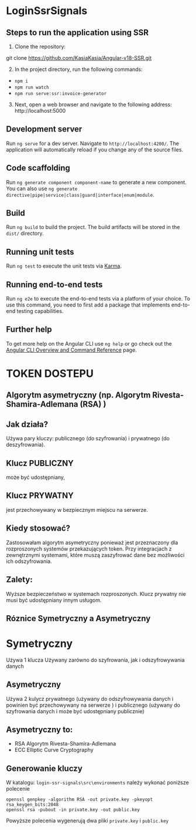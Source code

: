 # LoginSsrSignals


## Steps to run the application using SSR

1. Clone the repository:

git clone https://github.com/KasiaKasia/Angular-v18-SSR.git

2. In the project directory, run the following commands:

- `npm i`
- `npm run watch`
- `npm run serve:ssr:invoice-generator`

3. Next, open a web browser and navigate to the following address: http://localhost:5000



## Development server

Run `ng serve` for a dev server. Navigate to `http://localhost:4200/`. The application will automatically reload if you change any of the source files.

## Code scaffolding

Run `ng generate component component-name` to generate a new component. You can also use `ng generate directive|pipe|service|class|guard|interface|enum|module`.

## Build

Run `ng build` to build the project. The build artifacts will be stored in the `dist/` directory.

## Running unit tests

Run `ng test` to execute the unit tests via [Karma](https://karma-runner.github.io).

## Running end-to-end tests

Run `ng e2e` to execute the end-to-end tests via a platform of your choice. To use this command, you need to first add a package that implements end-to-end testing capabilities.

## Further help

To get more help on the Angular CLI use `ng help` or go check out the [Angular CLI Overview and Command Reference](https://angular.io/cli) page.

# TOKEN DOSTEPU 
## Algorytm asymetryczny (np. Algorytm Rivesta-Shamira-Adlemana (RSA) )

## Jak działa?
Używa pary kluczy: publicznego (do szyfrowania) i prywatnego (do deszyfrowania).

## Klucz PUBLICZNY 
może być udostępniany, 

## Klucz PRYWATNY  
jest przechowywany w bezpiecznym miejscu na serwerze.

## Kiedy stosować?
Zastosowałam algorytm asymetryczny ponieważ jest przeznaczony dla rozproszonych systemów przekazujących token.
Przy integracjach z zewnętrznymi systemami, które muszą zaszyfrować dane bez możliwości ich odszyfrowania.

## Zalety:
Wyższe bezpieczeństwo w systemach rozproszonych.
Klucz prywatny nie musi być udostępniany innym usługom.

## Róznice Symetryczny a Asymetryczny
# Symetryczny
Używa 1 klucza Używany zarówno do szyfrowania, jak i odszyfrowywania danych
## Asymetryczny
Używa 2 kulycz prywatnego (używany do odszyfrowywania danych i powinien być przechowywany na serwerze ) i publicznego (używany do szyfrowania danych i może być udostępniany publicznie)
## Asymetryczny to:

- RSA Algorytm Rivesta-Shamira-Adlemana  
- ECC Elliptic Curve Cryptography 

## Generowanie kluczy
W katalogu: `login-ssr-signals\src\environments` należy wykonać poniższe polecenie 
```
openssl genpkey -algorithm RSA -out private.key -pkeyopt rsa_keygen_bits:2048
openssl rsa -pubout -in private.key -out public.key

```
Powyższe polecenia wygenerują dwa pliki  `private.key` i `public.key`